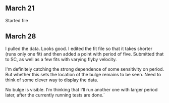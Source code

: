 ## March 21

Started file

## March 28

I pulled the data. Looks good. I edited the fit file so that it takes shorter (runs only one fit) and then added a point with period of five. Submitted that to SC, as well as a few fits with varying flyby velocity.

I'm definitely catching the strong dependence of some sensitivity on period. But whether this sets the location of the bulge remains to be seen. Need to think of some clever way to display the data.

No bulge is visible. I'm thinking that I'll run another one with larger period later, after the currently running tests are done.`
